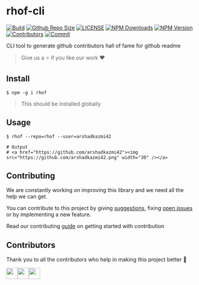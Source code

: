 # rhof-cli

[![Build](https://img.shields.io/travis/com/arshadkazmi42/rhof-cli.svg)](https://travis-ci.com/arshadkazmi42/rhof-cli/)
[![Github Repo Size](https://img.shields.io/github/repo-size/arshadkazmi42/rhof-cli.svg)](https://github.com/arshadkazmi42/rhof)
[![LICENSE](https://img.shields.io/npm/l/rhof.svg)](https://github.com/arshadkazmi42/rhof-cli/LICENSE)
[![NPM Downloads](https://img.shields.io/npm/dt/rhof.svg)](https://www.npmjs.com/package/rhof)
[![NPM Version](https://img.shields.io/npm/v/rhof.svg)](https://www.npmjs.com/package/rhof)
[![Contributors](https://img.shields.io/github/contributors/arshadkazmi42/rhof-cli.svg)](https://github.com/arshadkazmi42/rhof-cli/graphs/contributors)
[![Commit](https://img.shields.io/github/last-commit/arshadkazmi42/rhof-cli.svg)](https://github.com/arshadkazmi42/rhof-cli/commits/master)

CLI tool to generate github contributors hall of fame for github readme

> Give us a :star: if you like our work :heart:

## Install

```shell
$ npm -g i rhof
```

> This should be installed globally

## Usage

```shell
$ rhof --repo=rhof --user=arshadkazmi42

# Output
# <a href="https://github.com/arshadkazmi42"><img src="https://github.com/arshadkazmi42.png" width="30" /></a>
```

## Contributing

We are constantly working on improving this library and we need all the help we can get.

You can contribute to this project by giving [suggestions](https://github.com/arshadkazmi42/rhof-cli/issues/new), fixing [open issues](https://github.com/arshadkazmi42/rhof-cli/issues) or by implementing a new feature.

Read our contributing [guide](CONTRIBUTING.md) on getting started with contribution

## Contributors

Thank you to all the contributors who help in making this project better :raised_hands:

<a href="https://github.com/arshadkazmi42"><img src="https://github.com/arshadkazmi42.png" width="30" /></a><a href="https://github.com/co16353sidak"><img src="https://github.com/co16353sidak.png" width="30" /></a><a href="https://github.com/sog01"><img src="https://github.com/sog01.png" width="30" /></a>
